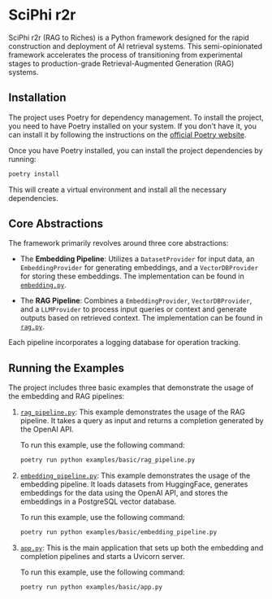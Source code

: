 # SciPhi r2r

SciPhi r2r (RAG to Riches) is a Python framework designed for the rapid construction and deployment of AI retrieval systems. This semi-opinionated framework accelerates the process of transitioning from experimental stages to production-grade Retrieval-Augmented Generation (RAG) systems.

## Installation

The project uses Poetry for dependency management. To install the project, you need to have Poetry installed on your system. If you don't have it, you can install it by following the instructions on the [official Poetry website](https://python-poetry.org/docs/#installation).

Once you have Poetry installed, you can install the project dependencies by running:

```bash
poetry install
```

This will create a virtual environment and install all the necessary dependencies.

## Core Abstractions

The framework primarily revolves around three core abstractions:

- The **Embedding Pipeline**: Utilizes a `DatasetProvider` for input data, an `EmbeddingProvider` for generating embeddings, and a `VectorDBProvider` for storing these embeddings. The implementation can be found in [`embedding.py`](sciphi_r2r/core/pipelines/embedding.py).

- The **RAG Pipeline**: Combines a `EmbeddingProvider`, `VectorDBProvider`, and a `LLMProvider` to process input queries or context and generate outputs based on retrieved context. The implementation can be found in [`rag.py`](sciphi_r2r/core/pipelines/rag.py).

Each pipeline incorporates a logging database for operation tracking.
## Running the Examples

The project includes three basic examples that demonstrate the usage of the embedding and RAG pipelines:

1. [`rag_pipeline.py`](sciphi_r2r/examples/basic/rag_pipeline.py): This example demonstrates the usage of the RAG pipeline. It takes a query as input and returns a completion generated by the OpenAI API.

    To run this example, use the following command:

    ```bash
    poetry run python examples/basic/rag_pipeline.py
    ```

2. [`embedding_pipeline.py`](sciphi_r2r/examples/basic/embedding_pipeline.py): This example demonstrates the usage of the embedding pipeline. It loads datasets from HuggingFace, generates embeddings for the data using the OpenAI API, and stores the embeddings in a PostgreSQL vector database.

    To run this example, use the following command:

    ```bash
    poetry run python examples/basic/embedding_pipeline.py
    ```

3. [`app.py`](sciphi_r2r/examples/basic/app.py): This is the main application that sets up both the embedding and completion pipelines and starts a Uvicorn server.

    To run this example, use the following command:

    ```bash
    poetry run python examples/basic/app.py
    ```
